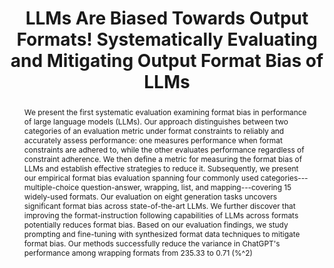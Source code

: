 ---
title: "LLMs Are Biased Towards Output Formats! Systematically Evaluating and Mitigating Output Format Bias of LLMs"
subtitle: ""
authors:
- long
- Hai Nguyen Ngoc
- Tiviatis Sim
- Hieu Dao
- Shafiq Joty
- Kenji Kawaguchi
- Nancy F. Chen
- min

doi: ""

# Schedule page publish date (NOT publication's date).
publishDate: '2025-05'
publication_types: ['paper-conference']

# Publication name and optional abbreviated publication name.
publication: In *2025 Annual Conference of the Nations of the Americas Chapter of the Association for Computational Linguistics*
publication_short: In *NAACL 2025*

abstract: "We present the first systematic evaluation examining format bias in performance of large language models (LLMs). Our approach distinguishes between two categories of an evaluation metric under format constraints to reliably and accurately assess performance: one measures performance when format constraints are adhered to, while the other evaluates performance regardless of constraint adherence. We then define a metric for measuring the format bias of LLMs and establish effective strategies to reduce it. Subsequently, we present our empirical format bias evaluation spanning four commonly used categories---multiple-choice question-answer, wrapping, list, and mapping---covering 15 widely-used formats. Our evaluation on eight generation tasks uncovers significant format bias across state-of-the-art LLMs. We further discover that improving the format-instruction following capabilities of LLMs across formats potentially reduces format bias. Based on our evaluation findings, we study prompting and fine-tuning with synthesized format data techniques to mitigate format bias. Our methods successfully reduce the variance in ChatGPT's performance among wrapping formats from 235.33 to 0.71 (%^2)"

# Display this page in the Featured widget?
featured: true

url_pdf: 'https://arxiv.org/pdf/2408.08656'
url_code: ''
url_dataset: ''
url_poster: ''
url_project: ''
url_slides: ''
url_source: ''
url_video: ''

image:
  preview_only: false
---